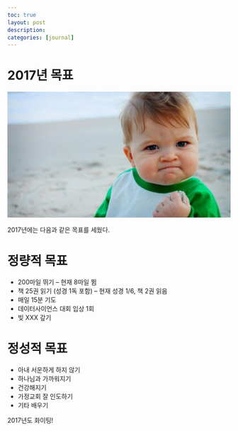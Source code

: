 ```yaml
---
toc: true
layout: post
description:
categories: [journal]
---
```

# 2017년 목표

![](/images/20170116-success.jpg)

2017년에는 다음과 같은 목표를 세웠다.

# 정량적 목표

* 200마일 뛰기 – 현재 8마일 뜀
* 책 25권 읽기 (성경 1독 포함) – 현재 성경 1/6, 책 2권 읽음
* 매일 15분 기도
* 데이터사이언스 대회 입상 1회
* 빚 XXX 갚기

# 정성적 목표

* 아내 서운하게 하지 않기
* 하나님과 가까워지기
* 건강해지기
* 가정교회 잘 인도하기
* 기타 배우기

2017년도 화이팅!